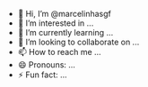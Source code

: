 - 👋 Hi, I’m @marcelinhasgf
- 👀 I’m interested in ...
- 🌱 I’m currently learning ...
- 💞️ I’m looking to collaborate on ...
- 📫 How to reach me ...
- 😄 Pronouns: ...
- ⚡ Fun fact: ...

<!---
marcelinhasgf/marcelinhasgf is a ✨ special ✨ repository because its `README.md` (this file) appears on your GitHub profile.
You can click the Preview link to take a look at your changes.
--->
